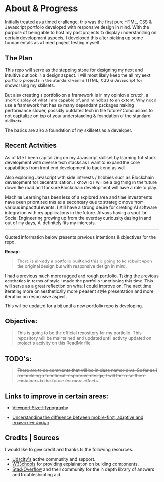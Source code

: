 # About & Progress

Initially treated as a timed challenge, this was the first pure HTML, CSS & Javascript portfolio developed with responsive design in mind. With the purpose of being able to host my past projects to display understanding on certain development aspects, I developed this after picking up some fundamentals as a timed project testing myself.

The Plan
---

This repo will serve as the stepping stone for designing my next and intuitive outlook in a design aspect. I will most likely keep the all my next portfolio projects in the standard vanilla HTML, CSS & Javascript for showcasing my skillsets.

But also creating a portfolio on a framework is in my opinion a crutch, a short display of what I am capable of, and mindless to an extent. Why need use a framework that has so many dependant packages making performance slower, possibly outdated tech in the future? Conclusions to not capitalize on top of your understanding & foundation of the standard skillsets.

The basics are also a foundation of my skillsets as a developer.

Recent Actvities
---

As of late I been capitalizing on my Javascript skillset by learning full stack development with diverse tech stacks as I want to expand the core capabilities from front end development to back end as well.

Also exploring Javascript with side interests / hobbies such as Blockchain development for decentralization. I know IoT will be a big thing in the future down the road and for sure Blockchain development will have a role to play.

Machine Learning has been less of a explored area and time investments have been prioritized this as a secondary due to strategic move from various impactful events. I still have a strong desire for creating AI software integration with my applications in the future. Always having a spot for Social Engineering growing up from the everday curiousity dazing in and out of my days, AI definitely fits my interests.

---

Quoted information below presents previous intentions & objectives for the repo.

**Recap:**

> There is already a portfolio built and this is going to be rebuilt upon the original design but with responsive design in mind.

I had a previous much more rugged and rough portfolio. Taking the previous aesthetics in terms of style I made the portfolio functioning this time. This will serve as a great reflection on what I could improve on. The next time iterating more on aesthetically more pleasent style presentation and more iteration on responsive aspect.

This will be updated for a bit until a new portfolio repo is developing.


## Objective:

> This is going to be the official repository for my portfolio. This repository will be maintained and updated until activity updated on project's activity on this ReadMe file.

## TODO's:

> ~~There are to do comments that will be in class named divs. So far as I am building a functional responsive design, I will then use these containers in the future for more effects.~~

## Links to improve in certain areas:

- ~~[Viewport Sized Typography](https://css-tricks.com/viewport-sized-typography/)~~

- [Understanding the difference between mobile-first, adaptive and responsive design](http://fredericgonzalo.com/en/2017/03/01/understanding-the-difference-between-mobile-first-adaptive-and-responsive-design/)

## Credits | Sources

I would like to give credit and thanks to the following resources.

- [Udacity's](https://discussions.udacity.com/) active community and support.
- [W3Schools](https://www.w3schools.com/default.asp) for providing explaination on building components.
- [StackOverflow](https://stackoverflow.com/) and their community for the in depth library of answers and troubleshooting aid.